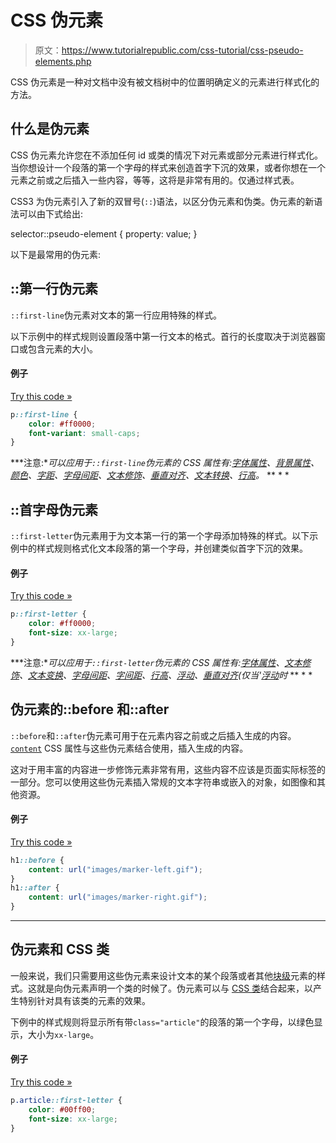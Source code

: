 # CSS 伪元素

> 原文：<https://www.tutorialrepublic.com/css-tutorial/css-pseudo-elements.php>

CSS 伪元素是一种对文档中没有被文档树中的位置明确定义的元素进行样式化的方法。

## 什么是伪元素

CSS 伪元素允许您在不添加任何 id 或类的情况下对元素或部分元素进行样式化。当你想设计一个段落的第一个字母的样式来创造首字下沉的效果，或者你想在一个元素之前或之后插入一些内容，等等，这将是非常有用的。仅通过样式表。

CSS3 为伪元素引入了新的双冒号(`::`)语法，以区分伪元素和伪类。伪元素的新语法可以由下式给出:

selector::pseudo-element { property: value; }

以下是最常用的伪元素:

## ::第一行伪元素

`::first-line`伪元素对文本的第一行应用特殊的样式。

以下示例中的样式规则设置段落中第一行文本的格式。首行的长度取决于浏览器窗口或包含元素的大小。

#### 例子

[Try this code »](../codelab.php?topic=css&file=first-line-pseudo-element "Try this code using online Editor")

```css
p::first-line {
    color: #ff0000;
    font-variant: small-caps;
}
```

 ***注意:**可以应用于`::first-line`伪元素的 CSS 属性有:[字体属性](#)、[背景属性](#)、[颜色](#)、[字距](#)、[字母间距](#)、[文本修饰](#)、[垂直对齐](#)、[文本转换](#)、[行高](#)。*  ** * *

## ::首字母伪元素

`::first-letter`伪元素用于为文本第一行的第一个字母添加特殊的样式。以下示例中的样式规则格式化文本段落的第一个字母，并创建类似首字下沉的效果。

#### 例子

[Try this code »](../codelab.php?topic=css&file=first-letter-pseudo-element "Try this code using online Editor")

```css
p::first-letter {
    color: #ff0000;
    font-size: xx-large;
}
```

 ***注意:**可以应用于`::first-letter`伪元素的 CSS 属性有:[字体属性](#)、[文本修饰](#)、[文本变换](#)、[字母间距](#)、[字间距](#)、[行高](#)、[浮动](#)、[垂直对齐](#)(仅当'[浮动](#)时*  ** * *

## 伪元素的::before 和::after

`::before`和`::after`伪元素可用于在元素内容之前或之后插入生成的内容。 [`content`](../css-reference/css-content-property.php) CSS 属性与这些伪元素结合使用，插入生成的内容。

这对于用丰富的内容进一步修饰元素非常有用，这些内容不应该是页面实际标签的一部分。您可以使用这些伪元素插入常规的文本字符串或嵌入的对象，如图像和其他资源。

#### 例子

[Try this code »](../codelab.php?topic=css&file=before-and-after-pseudo-elements "Try this code using online Editor")

```css
h1::before {
    content: url("images/marker-left.gif");
}
h1::after {
    content: url("images/marker-right.gif");
}
```

* * *

## 伪元素和 CSS 类

一般来说，我们只需要用这些伪元素来设计文本的某个段落或者其他[块级](css-visual-formatting.php#block-level)元素的样式。这就是向伪元素声明一个类的时候了。伪元素可以与 [CSS 类](css-selectors.php)结合起来，以产生特别针对具有该类的元素的效果。

下例中的样式规则将显示所有带`class="article"`的段落的第一个字母，以绿色显示，大小为`xx-large`。

#### 例子

[Try this code »](../codelab.php?topic=css&file=using-pseudo-elements-with-classes "Try this code using online Editor")

```css
p.article::first-letter {
    color: #00ff00;
    font-size: xx-large;
}
```

